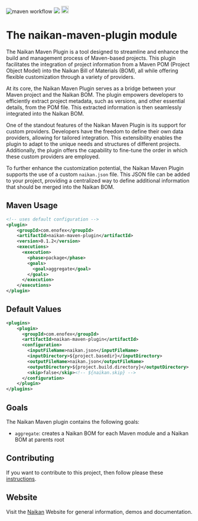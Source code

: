 ![maven workflow](https://github.com/enofex/naikan-maven-plugin/actions/workflows/maven.yml/badge.svg) [![](https://img.shields.io/badge/Java%20Version-17-orange)](/pom.xml)
<img height="20" src="https://sonarcloud.io/images/project_badges/sonarcloud-orange.svg">
# The naikan-maven-plugin module 

The Naikan Maven Plugin is a tool designed to streamline and enhance the build and management process of Maven-based projects. This plugin facilitates the integration of project information from a Maven POM (Project Object Model) into the Naikan Bill of Materials (BOM), all while offering flexible customization through a variety of providers.

At its core, the Naikan Maven Plugin serves as a bridge between your Maven project and the Naikan BOM. The plugin empowers developers to efficiently extract project metadata, such as versions, and other essential details, from the POM file. This extracted information is then seamlessly integrated into the Naikan BOM.

One of the standout features of the Naikan Maven Plugin is its support for custom providers. Developers have the freedom to define their own data providers, allowing for tailored integration. This extensibility enables the plugin to adapt to the unique needs and structures of different projects. Additionally, the plugin offers the capability to fine-tune the order in which these custom providers are employed. 

To further enhance the customization potential, the Naikan Maven Plugin supports the use of a custom `naikan.json` file. This JSON file can be added to your project, providing a centralized way to define additional information that should be merged into the Naikan BOM. 

Maven Usage
-------------------

```xml
<!-- uses default configuration -->
<plugin>
    <groupId>com.enofex</groupId>
    <artifactId>naikan-maven-plugin</artifactId>
    <version>0.1.2</version>
    <executions>
      <execution>
        <phase>package</phase>
        <goals>
          <goal>aggregate</goal>
        </goals>
      </execution>
    </executions>
</plugin>
```

Default Values
-------------------
```xml
<plugins>
    <plugin>
      <groupId>com.enofex</groupId>
      <artifactId>naikan-maven-plugin</artifactId>
      <configuration>
        <inputFileName>naikan.json</inputFileName>
        <inputDirectory>${project.basedir}</inputDirectory>
        <outputFileName>naikan.json</outputFileName>
        <outputDirectory>${project.build.directory}</outputDirectory>
        <skip>false</skip><!-- ${naikan.skip} -->
      </configuration>
    </plugin>
</plugins>
```

Goals
-------------------
The Naikan Maven plugin contains the following goals:
* `aggregate`: creates a Naikan BOM for each Maven module and a Naikan BOM at parents root

## Contributing
If you want to contribute to this project, then follow please these [instructions](https://github.com/enofex/naikan/blob/main/CONTRIBUTING.md).

## Website
Visit the [Naikan](https://naikan.io) Website for general information, demos and documentation.
